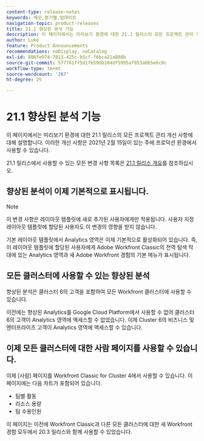 ```yaml
---
content-type: release-notes
keywords: 메모,분기별,업데이트
navigation-topic: product-releases
title: 21.1 향상된 분석 기능
description: 이 페이지에서는 미리보기 환경에 대한 21.1 릴리스의 모든 프로젝트 관리 개선 사항에 대해 설명합니다. 이러한 개선 사항은 2021년 2월 15일이 있는 주에 프로덕션 환경에서 사용할 수 있습니다.
author: Luke
feature: Product Announcements
recommendations: noDisplay, noCatalog
exl-id: 886fe974-7813-425c-b5cf-f6bca21a888b
source-git-commit: 577761ff5d1fb59db104df5995af953a0b5e6c0c
workflow-type: tm+mt
source-wordcount: '267'
ht-degree: 2%

---
```


# 21.1 향상된 분석 기능

이 페이지에서는 미리보기 환경에 대한 21.1 릴리스의 모든 프로젝트 관리 개선 사항에 대해 설명합니다. 이러한 개선 사항은 2021년 2월 15일이 있는 주에 프로덕션 환경에서 사용할 수 있습니다.

21.1 릴리스에서 사용할 수 있는 모든 변경 사항 목록은 [21.1 릴리스 개요](../../../product-announcements/product-releases/21.1-release-activity/21-1-release-overview.md)를 참조하십시오.

## 향상된 분석이 이제 기본적으로 표시됩니다.

>[!NOTE]
>
>이 변경 사항은 레이아웃 템플릿에 새로 추가된 사용자에게만 적용됩니다. 사용자 지정 레이아웃 템플릿에 할당된 사용자도 이 변경의 영향을 받지 않습니다.

기본 레이아웃 템플릿에서 Analytics 영역은 이제 기본적으로 활성화되어 있습니다. 즉, 이 레이아웃 템플릿에 할당된 사용자에게 Adobe Workfront Classic의 전역 탐색 막대에 있는 Analytics 영역과 새 Adobe Workfront 경험의 기본 메뉴가 표시됩니다.


## 모든 클러스터에 사용할 수 있는 향상된 분석

향상된 분석은 클러스터 6의 고객을 포함하여 모든 Workfront 클러스터에 사용할 수 있습니다.

이전에는 향상된 Analytics를 Google Cloud Platform에서 사용할 수 없어 클러스터 6의 고객이 Analytics 영역에 액세스할 수 없었습니다. 이제 Cluster 6의 비즈니스 및 엔터프라이즈 고객이 Analytics 영역에 액세스할 수 있습니다.


## 이제 모든 클러스터에 대한 사람 페이지를 사용할 수 있습니다.

이제 [사람] 페이지를 Workfront Classic for Cluster 4에서 사용할 수 있습니다. 이 페이지에는 다음 차트가 포함되어 있습니다.

* 팀별 활동
* 리소스 용량
* 팀 수용인원

이 페이지는 이전에 Workfront Classic과 다른 모든 클러스터에 대한 새 Workfront 경험 모두에서 20.3 릴리스와 함께 사용할 수 있었습니다.


